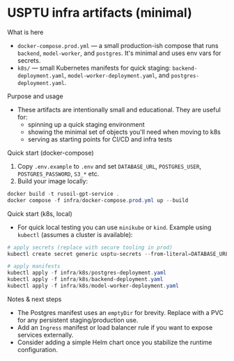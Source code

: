 USPTU infra artifacts (minimal)
================================

What is here
- `docker-compose.prod.yml` — a small production-ish compose that runs `backend`, `model-worker`, and `postgres`. It's minimal and uses env vars for secrets.
- `k8s/` — small Kubernetes manifests for quick staging: `backend-deployment.yaml`, `model-worker-deployment.yaml`, and `postgres-deployment.yaml`.

Purpose and usage
- These artifacts are intentionally small and educational. They are useful for:
  - spinning up a quick staging environment
  - showing the minimal set of objects you'll need when moving to k8s
  - serving as starting points for CI/CD and infra tests

Quick start (docker-compose)
1. Copy `.env.example` to `.env` and set `DATABASE_URL`, `POSTGRES_USER`, `POSTGRES_PASSWORD`, `S3_*` etc.
2. Build your image locally:

```powershell
docker build -t rusoil-gpt-service .
docker compose -f infra/docker-compose.prod.yml up --build
```

Quick start (k8s, local)
- For quick local testing you can use `minikube` or `kind`. Example using `kubectl` (assumes a cluster is available):

```powershell
# apply secrets (replace with secure tooling in prod)
kubectl create secret generic usptu-secrets --from-literal=DATABASE_URL='postgres://usptu:pass@usptu-postgres-svc:5432/usptu' --from-literal=POSTGRES_USER=usptu --from-literal=POSTGRES_PASSWORD=usptu_pass

# apply manifests
kubectl apply -f infra/k8s/postgres-deployment.yaml
kubectl apply -f infra/k8s/backend-deployment.yaml
kubectl apply -f infra/k8s/model-worker-deployment.yaml
```

Notes & next steps
- The Postgres manifest uses an `emptyDir` for brevity. Replace with a PVC for any persistent staging/production use.
- Add an `Ingress` manifest or load balancer rule if you want to expose services externally.
- Consider adding a simple Helm chart once you stabilize the runtime configuration.
